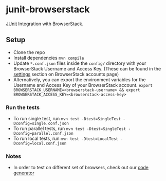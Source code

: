 # junit-browserstack

[JUnit](http://junit.org) Integration with BrowserStack.

## Setup

- Clone the repo
- Install dependencies `mvn compile`
- Update `*.conf.json` files inside the `config/` directory with your BrowserStack Username and Access Key. (These can be found in the [settings](https://www.browserstack.com/accounts/settings) section on BrowserStack accounts page)
- Alternatively, you can export the environment variables for the Username and Access Key of your BrowserStack account. `export BROWSERSTACK_USERNAME=<browserstack-username> && export BROWSERSTACK_ACCESS_KEY=<browserstack-access-key>`

### Run the tests

- To run single test, run `mvn test -Dtest=SingleTest -Dconfig=single.conf.json`
- To run parallel tests, run `mvn test -Dtest=SingleTest -Dconfig=parallel.conf.json`
- To run local tests, run `mvn test -Dtest=LocalTest -Dconfig=local.conf.json`

### Notes

- In order to test on different set of browsers, check out our [code generator](https://www.browserstack.com/automate/python#setting-os-and-browser)
